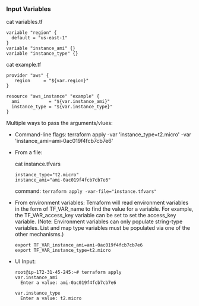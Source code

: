 ### Input Variables

 cat variables.tf
 
    variable "region" {
      default = "us-east-1"
    }
    variable "instance_ami" {}
    variable "instance_type" {}
    
 cat example.tf
 
    provider "aws" {
       region     = "${var.region}"
    }

    resource "aws_instance" "example" {
      ami           = "${var.instance_ami}"
      instance_type = "${var.instance_type}"
    }
    
Multiple ways to pass the arguments/vlues:
    
 * Command-line flags: terraform apply -var 'instance_type=t2.micro' -var 'instance_ami=ami-0ac019f4fcb7cb7e6'
 
 * From a file: 
 
   cat instance.tfvars

       instance_type="t2.micro"
       instance_ami="ami-0ac019f4fcb7cb7e6"
   
   command: `terraform apply -var-file="instance.tfvars"`
   
  * From environment variables: Terraform will read environment variables in the form of TF_VAR_name to find the value for a variable. For example, the TF_VAR_access_key variable can be set to set the access_key variable. (Note: Environment variables can only populate string-type variables. List and map type variables must be populated via one of the other mechanisms.)
  
        export TF_VAR_instance_ami=ami-0ac019f4fcb7cb7e6
        export TF_VAR_instance_type=t2.micro
  
  * UI Input: 
  
        root@ip-172-31-45-245:~# terraform apply
        var.instance_ami
          Enter a value: ami-0ac019f4fcb7cb7e6

        var.instance_type
          Enter a value: t2.micro

   
   
   
    


   
